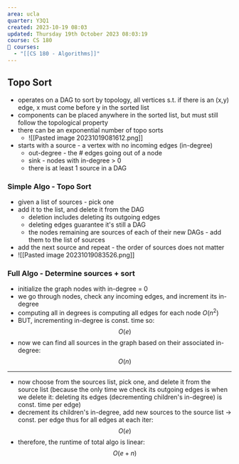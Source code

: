```yaml
---
area: ucla
quarter: Y3Q1
created: 2023-10-19 08:03
updated: Thursday 19th October 2023 08:03:19
course: CS 180
📕 courses:
  - "[[CS 180 - Algorithms]]"
---
```

## Topo Sort
- operates on a DAG to sort by topology, all vertices s.t. if there is an (x,y) edge, x must come before y in the sorted list
- components can be placed anywhere in the sorted list, but must still follow the topological property
- there can be an exponential number of topo sorts
	- ![[Pasted image 20231019081612.png]]
- starts with a source - a vertex with no incoming edges (in-degree)
	- out-degree - the # edges going out of a node
	- sink - nodes with in-degree > 0
	- there is at least 1 source in a DAG
### Simple Algo - Topo Sort
- given a list of sources - pick one
- add it to the list, and delete it from the DAG
	- deletion includes deleting its outgoing edges
	- deleting edges guarantee it's still a DAG
	- the nodes remaining are sources of each of their new DAGs - add them to the list of sources
- add the next source and repeat - the order of sources does not matter
- ![[Pasted image 20231019083526.png]]

### Full Algo - Determine sources + sort
- initialize the graph nodes with in-degree = 0
- we go through nodes, check any incoming edges, and increment its in-degree
- computing all in degrees is computing all edges for each node $O(n^2)$
- BUT, incrementing in-degree is const. time so: $$O(e)$$
- now we can find all sources in the graph based on their associated in-degree: $$O(n)$$
- ---
- now choose from the sources list, pick one, and delete it from the source list (because the only time we check its outgoing edges is when we delete it: deleting its edges (decrementing children's in-degree) is const. time per edge)
- decrement its children's in-degree, add new sources to the source list -> const. per edge thus for all edges at each iter: $$O(e)$$
- therefore, the runtime of total algo is linear: $$O(e+n)$$

